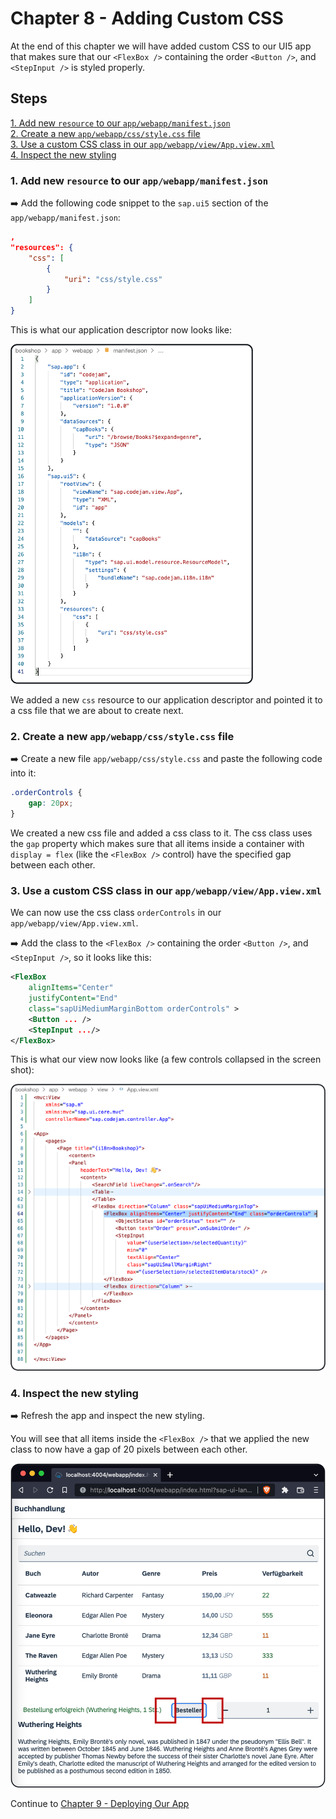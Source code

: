 # Chapter 8 - Adding Custom CSS

At the end of this chapter we will have added custom CSS to our UI5 app that makes sure that our `<FlexBox />` containing the order `<Button />`, and `<StepInput />` is styled properly.

## Steps

[1. Add new `resource` to our `app/webapp/manifest.json`](#1-add-new-resource-to-our-appwebappmanifestjson)<br>
[2. Create a new `app/webapp/css/style.css` file](#2-create-a-new-appwebappcssstylecss-file)<br>
[3. Use a custom CSS class in our `app/webapp/view/App.view.xml`](#3-use-a-custom-css-class-in-our-appwebappviewappviewxml)<br>
[4. Inspect the new styling](#4-inspect-the-new-styling)<br>

### 1. Add new `resource` to our `app/webapp/manifest.json`

➡️ Add the following code snippet to the `sap.ui5` section of the `app/webapp/manifest.json`:

```json
,
"resources": {
    "css": [
        {
            "uri": "css/style.css"
        }
    ]
}
```

This is what our application descriptor now looks like:

![manifest.json with css resource model](/chapters/chapter008/chapter008-01.png)

We added a new `css` resource to our application descriptor and pointed it to a css file that we are about to create next.

### 2. Create a new `app/webapp/css/style.css` file

➡️ Create a new file `app/webapp/css/style.css` and paste the following code into it:

```css
.orderControls {
    gap: 20px;
}
```

We created a new css file and added a css class to it. The css class uses the `gap` property which makes sure that all items inside a container with `display = flex` (like the `<FlexBox />` control) have the specified gap between each other.

### 3. Use a custom CSS class in our `app/webapp/view/App.view.xml`

We can now use the css class `orderControls` in our `app/webapp/view/App.view.xml`.

➡️ Add the class to the `<FlexBox />` containing the order `<Button />`, and `<StepInput />`, so it looks like this:

```xml
<FlexBox 
    alignItems="Center"
    justifyContent="End"
    class="sapUiMediumMarginBottom orderControls" >
    <Button ... />
    <StepInput .../>                     
</FlexBox>
```

This is what our view now looks like (a few controls collapsed in the screen shot):

![View with custom css class](/chapters/chapter008/chapter008-02.png)

### 4. Inspect the new styling

➡️ Refresh the app and inspect the new styling. 

You will see that all items inside the `<FlexBox />` that we applied the new class to now have a gap of 20 pixels between each other.

![http://localhost:4004/webapp/index.html?sap-ui-language=de](/chapters/chapter008/chapter008-result.png)

Continue to [Chapter 9 - Deploying Our App](/chapters/chapter009)